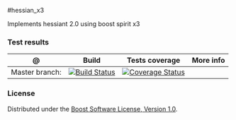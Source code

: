 #hessian_x3

Implements hessiant 2.0 using boost spirit x3

### Test results

@               | Build         | Tests coverage | More info
----------------|-------------- | -------------- |-----------
Master branch:  | [![Build Status](https://travis-ci.org/octopus-prime/hessian_x3.svg?branch=master)](https://travis-ci.org/octopus-prime/hessian_x3) | [![Coverage Status](https://coveralls.io/repos/octopus-prime/hessian_x3/badge.png?branch=master)](https://coveralls.io/r/octopus-prime/hessian_x3?branch=master)

### License

Distributed under the [Boost Software License, Version 1.0](http://boost.org/LICENSE_1_0.txt).
